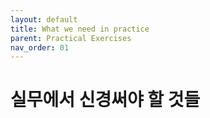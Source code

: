 ```yaml
---
layout: default
title: What we need in practice
parent: Practical Exercises
nav_order: 01
---
```


# 실무에서 신경써야 할 것들

